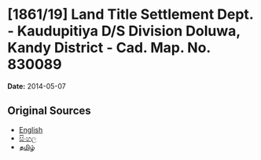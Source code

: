 # [1861/19] Land Title Settlement Dept. - Kaudupitiya D/S Division Doluwa, Kandy District - Cad. Map. No. 830089

**Date:** 2014-05-07

## Original Sources

- [English](https://documents.gov.lk/view/extra-gazettes/2014/5/1861-19_E.pdf)
- [සිංහල](https://documents.gov.lk/view/extra-gazettes/2014/5/1861-19_S.pdf)
- [தமிழ்](https://documents.gov.lk/view/extra-gazettes/2014/5/1861-19_T.pdf)
